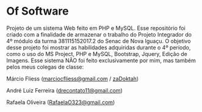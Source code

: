 # Of Software

Projeto de um sistema Web feito em PHP e MySQL.
Esse repositório foi criado com a finalidade de armazenar o trabalho do Projeto Integrador do 4º módulo da turma 381115152017.2 do Senac de Nova Iguaçu.
O objetivo desse projeto foi mostrar as habilidades adquiridas durante o 4º período, como o uso do MS Project, PHP e MySQL, Bootstrap, Jquery, Edição de Imagens.
Esse sistema NÃO foi feito exclusivamente por mim, mas também pelos meus colegas de classe:
  
  Márcio Fliess (marciocfliess@gmail.com / [zaDoktah](https://github.com/zaDoktah))
  
  André Luiz Ferreira (drecontato11@gmail.com)
  
  Rafaela Oliveira (RafaelaO323@gmail.com)
  
